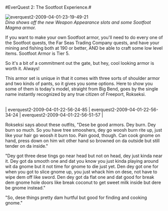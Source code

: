 #EverQuest 2: The Sootfoot Experience.#

![everquest2-2009-04-01-23-19-49-21](http://westkarana.com/wp-content/uploads/2009/04/everquest2-2009-04-01-23-19-49-21.jpg "everquest2-2009-04-01-23-19-49-21")  
*Dina shows off the new Weapon Appearance slots and some Sootfoot Magma armor.*

If you want to make your own Sootfoot armor, you'll need to do every one of the Sootfoot quests, the Far Seas Trading Company quests, and have your mining and fishing both at 190 or better, AND be able to craft some low level items. Sootfoot Armor is Tier 5.

So it's a bit of a commitment out the gate, but hey, cool looking armor is worth it. Always!

This armor set is unique in that it comes with three sorts of shoulder armor and two kinds of pants, so it gives you some options. Here to show you some of them is today's model, straight from Big Bend, goes by the single name instantly recognized by any true citizen of Freeport, Rokseksi.



|  |  |  |
| --- | --- | --- |
| 
everquest2-2009-04-01-22-56-24-85
 | 
everquest2-2009-04-01-22-56-34-24
 | 
everquest2-2009-04-01-22-56-51-57 |



Rokseksi says about these outfits, "Dese be good armors. Dey burn. Dey burn so much. So you have tree smooshers, dey go woosh burn rite up, just like your hair go woosh it burn too. Pain good, though. Can cook gnome on hand, press down on him wit other hand so browned on da outside but still tender on da inside."

"Dey got three dese tings go near head but not on head, dey just kinda near it. Dey got da smooth one and dat you know you just kinda playing around wit da gnome but it not time for gnome to die just yet. Den dey got one for when you got to slice gnome up, you just whack him on dese, not have to wipe dem off like sword. Den dey got da flat one and dat good for break dem gnome hole doors like break coconut to get sweet milk inside but dere be gnome instead."

"So, dese things pretty dam hurtful but good for finding and cooking gnome."



